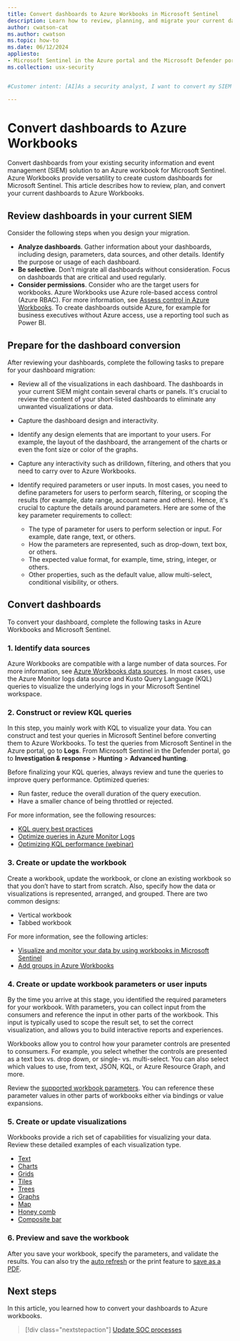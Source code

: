 ```yaml
---
title: Convert dashboards to Azure Workbooks in Microsoft Sentinel
description: Learn how to review, planning, and migrate your current dashboards to Azure Workbooks.
author: cwatson-cat
ms.author: cwatson
ms.topic: how-to
ms.date: 06/12/2024
appliesto:
- Microsoft Sentinel in the Azure portal and the Microsoft Defender portal
ms.collection: usx-security


#Customer intent: [AI]As a security analyst, I want to convert my SIEM dashboards to Azure Workbooks so that I can use advanced visualization and interactivity features in Microsoft Sentinel.

---
```


# Convert dashboards to Azure Workbooks 

Convert dashboards from your existing security information and event management (SIEM) solution to an Azure workbook for Microsoft Sentinel. Azure Workbooks provide versatility to create custom dashboards for Microsoft Sentinel. This article describes how to review, plan, and convert your current dashboards to Azure Workbooks.

## Review dashboards in your current SIEM

Consider the following steps when you design your migration.

- **Analyze dashboards**. Gather information about your dashboards, including design, parameters, data sources, and other details. Identify the purpose or usage of each dashboard.
- **Be selective**. Don’t migrate all dashboards without consideration. Focus on dashboards that are critical and used regularly.
- **Consider permissions**. Consider who are the target users for workbooks. Azure Workbooks use Azure role-based access control (Azure RBAC). For more information, see [Assess control in Azure Workbooks](/azure/azure-monitor/visualize/workbooks-overview#access-control). To create dashboards outside Azure, for example for business executives without Azure access, use a reporting tool such as Power BI.

## Prepare for the dashboard conversion

After reviewing your dashboards, complete the following tasks to prepare for your dashboard migration:

- Review all of the visualizations in each dashboard. The dashboards in your current SIEM might contain several charts or panels. It's crucial to review the content of your short-listed dashboards to eliminate any unwanted visualizations or data.
- Capture the dashboard design and interactivity.
- Identify any design elements that are important to your users. For example, the layout of the dashboard, the arrangement of the charts or even the font size or color of the graphs.
- Capture any interactivity such as drilldown, filtering, and others that you need to carry over to Azure Workbooks. 
- Identify required parameters or user inputs. In most cases, you need to define parameters for users to perform search, filtering, or scoping the results (for example, date range, account name and others). Hence, it's crucial to capture the details around parameters. Here are some of the key parameter requirements to collect:

  - The type of parameter for users to perform selection or input. For example, date range, text, or others.
  - How the parameters are represented, such as drop-down, text box, or others.
  - The expected value format, for example, time, string, integer, or others.
  - Other properties, such as the default value, allow multi-select, conditional visibility, or others.

## Convert dashboards

To convert your dashboard, complete the following tasks in Azure Workbooks and Microsoft Sentinel.

### 1. Identify data sources

Azure Workbooks are compatible with a large number of data sources. For more information, see [Azure Workbooks data sources](../azure-monitor/visualize/workbooks-data-sources.md). In most cases, use the Azure Monitor logs data source and Kusto Query Language (KQL) queries to visualize the underlying logs in your Microsoft Sentinel workspace.

### 2. Construct or review KQL queries

In this step, you mainly work with KQL to visualize your data. You can construct and test your queries in Microsoft Sentinel before converting them to Azure Workbooks. To test the queries from Microsoft Sentinel in the Azure portal, go to **Logs**. From Microsoft Sentinel in the Defender portal, go to **Investigation & response** > **Hunting** > **Advanced hunting**. 

Before finalizing your KQL queries, always review and tune the queries to improve query performance. Optimized queries:

- Run faster, reduce the overall duration of the query execution.
- Have a smaller chance of being throttled or rejected.

For more information, see the following resources:

- [KQL query best practices](/azure/data-explorer/kusto/query/best-practices)
- [Optimize queries in Azure Monitor Logs](../azure-monitor/logs/query-optimization.md)
- [Optimizing KQL performance (webinar)](https://youtu.be/jN1Cz0JcLYU)

### 3. Create or update the workbook

Create a workbook, update the workbook, or clone an existing workbook so that you don’t have to start from scratch. Also, specify how the data or visualizations is represented, arranged, and grouped. There are two common designs:

- Vertical workbook
- Tabbed workbook

For more information, see the following articles:

- [Visualize and monitor your data by using workbooks in Microsoft Sentinel](monitor-your-data.md)
- [Add groups in Azure Workbooks](../azure-monitor/visualize/workbooks-create-workbook.md#add-groups)

### 4. Create or update workbook parameters or user inputs

By the time you arrive at this stage, you identified the required parameters for your workbook. With parameters, you can collect input from the consumers and reference the input in other parts of the workbook. This input is typically used to scope the result set, to set the correct visualization, and allows you to build interactive reports and experiences.

Workbooks allow you to control how your parameter controls are presented to consumers. For example, you select whether the controls are presented as a text box vs. drop down, or single- vs. multi-select. You can also select which values to use, from text, JSON, KQL, or Azure Resource Graph, and more.

Review the [supported workbook parameters](../azure-monitor/visualize/workbooks-parameters.md). You can reference these parameter values in other parts of workbooks either via bindings or value expansions.

### 5. Create or update visualizations

Workbooks provide a rich set of capabilities for visualizing your data. Review these detailed examples of each visualization type.

- [Text](../azure-monitor/visualize/workbooks-text-visualizations.md)
- [Charts](../azure-monitor/visualize/workbooks-chart-visualizations.md)
- [Grids](../azure-monitor/visualize/workbooks-grid-visualizations.md)
- [Tiles](../azure-monitor/visualize/workbooks-tile-visualizations.md)
- [Trees](../azure-monitor/visualize/workbooks-tree-visualizations.md)
- [Graphs](../azure-monitor/visualize/workbooks-graph-visualizations.md)
- [Map](../azure-monitor/visualize/workbooks-map-visualizations.md)
- [Honey comb](../azure-monitor/visualize/workbooks-honey-comb.md)
- [Composite bar](../azure-monitor/visualize/workbooks-composite-bar.md)

### 6. Preview and save the workbook

After you save your workbook, specify the parameters, and validate the results. You can also try the [auto refresh](tutorial-monitor-your-data.md#refresh-your-workbook-data) or the print feature to [save as a PDF](monitor-your-data.md#print-a-workbook-or-save-as-pdf).

## Next steps

In this article, you learned how to convert your dashboards to Azure workbooks. 

> [!div class="nextstepaction"]
> [Update SOC processes](migration-security-operations-center-processes.md)
